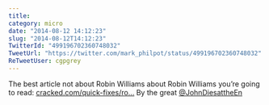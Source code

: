 ```yaml
---
title: 
category: micro
date: "2014-08-12 14:12:23"
slug: "2014-08-12T14:12:23"
TwitterId: "499196702360748032"
TweetUrl: "https://twitter.com/mark_philpot/status/499196702360748032"
ReTweetUser: cgpgrey
---
```


<i class="fa fa-retweet" aria-hidden="true"></i> The best article not about
Robin Williams about Robin Williams you’re going to read:
[cracked.com/quick-fixes/ro…](http://www.cracked.com/quick-fixes/robin-williams-why-funny-people-kill-themselves/)
By the great [@JohnDiesattheEn](https://twitter.com/JohnDiesattheEn)
